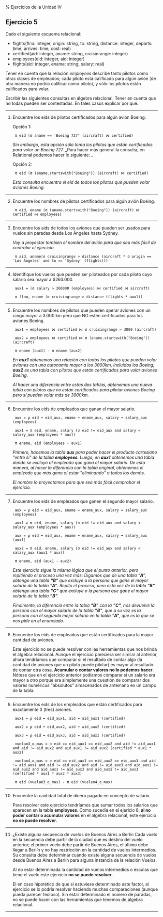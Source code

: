 % Ejercicios de la Unidad IV

## Ejercicio 5

Dado el siguiente esquema relacional:

* flights(flno: integer, origin: string, to: string, distance: integer, departs: time, arrives: time, cost: real)
* certified(aid: integer, aname: string, cruisinrange: integer)
* employees(eid: integer, aid: integer)
* flights(eid: integer, ename: string, salary: real)

Tener en cuenta que la relación _employees_ describe tanto pilotos como otras clases de empleados; cada piloto está calificado para algún avión (de otra manera no podría calificar como piloto), y sólo los pilotos están calificados para volar.

Escribir las siguientes consultas en álgebra relacional. Tener en cuenta que no todas pueden ser contestadas. En tales casos explicar por qué.

---

1. Encuentre los eids de pilotos certificados para algún avión Boeing.

	Opción 1:

		π eid (σ aname == 'Boeing 727' (aircraft) ⋈ certified)
	
	_Sin embargo, esta opción sólo toma los pilotos que están certificados para volar un Boeing 727._
	_Para hacer más general la consulta, en Relational podemos hacer lo siguiente: _ 
	 
	Opción 2:

		π eid (σ (aname.startswith("Boeing")) (aircraft) ⋈ certified)

	_Esta consulta encuentra el eid de todos los pilotos que pueden volar aviones Boeing._

---

2. Encuentre los nombres de pilotos certificados para algún avión Boeing.

		π eid, ename (σ (aname.startswith("Boeing")) (aircraft) ⋈ certified ⋈ employees)

---

3. Encuentre los aids de todos los aviones que pueden ser usados para vuelos sin paradas desde Los Ángeles hasta Sydney.

	_Voy a proyectar también el nombre del avión para que sea más fácil de controlar el ejercicio._

		π aid, aname(σ cruisingrange > distance (aircraft * σ origin == 'Los Angeles' and to == 'Sydney' (flights)))

---

4. Identifique los vuelos que pueden ser piloteados por cada piloto cuyo salario sea mayor a $260.000.

		aux1 = (σ salary > 260000 (employees) ⋈ certified ⋈ aircraft)

		π flno, ename (σ cruisingrange > distance (flights * aux1))

---

5. Encuentre los nombres de pilotos que pueden operar aviones con un rango mayor a 3.000 km pero que NO esten certificados para los aviones Boeing.

		aux1 = employees ⋈ certified ⋈ σ cruisingrange > 3000 (aircraft)

		aux2 = employees ⋈ certified ⋈ σ (aname.startswith("Boeing")) (aircraft)

		π ename (aux1) - π ename (aux2)

	_En **aux1** obtenemos una relación con todos los pilotos que pueden volar aviones con una autonomía mayor a los 3000km, incluídos los Boeing; **aux2** es una tabla con pilotos que están certificados para volar aviones Boeing._

	_Al hacer una diferencia entre estas dos tablas, obtenemos una nueva tabla con pilotos que no están certificados para pilotar aviones Boeing pero sí pueden volar más de 3000km._

---

6. Encuentre los eids de empleados que ganan el mayor salario.

		aux = ρ eid ➡ eid_aux, ename ➡ ename_aux, salary ➡ salary_aux (employees)

		aux1 = π eid, ename, salary (σ eid != eid_aux and salary < salary_aux (employees * aux))

		π ename, eid (employees - aux1)

	_Primero, hacemos la tabla **aux** para poder hacer el producto cartesiano "entre sí" de la tabla **employees**. Luego, en **aux1** obtenemos una tabla donde se excluyó al empleado que gana el mayor salario. De esta manera, al hacer la diferencia con la tabla original, obtenemos el empleado que más gana al estar "eliminando" a todos los demás._
	
	_El nombre lo proyectamos para que sea más fácil comprobar el ejercicio._

---

7. Encuentre los eids de empleados que ganen el segundo mayor salario.

		aux = ρ eid ➡ eid_aux, ename ➡ ename_aux, salary ➡ salary_aux (employees)

		aux1 = π eid, ename, salary (σ eid != eid_aux and salary < salary_aux (employees * aux))

		aux = ρ eid ➡ eid_aux, ename ➡ ename_aux, salary ➡ salary_aux (aux1)

		aux2 = π eid, ename, salary (σ eid != eid_aux and salary < salary_aux (aux1 * aux))

		π ename, eid (aux1 - aux2)

	_Este ejercicio sigue la misma lógica que el punto anterior, pero repitiendo el proceso una vez más: Digamos que de una tabla **"A"**, obtengo una tabla **"B"** que excluye a la persona que gane el mayor salario de la tabla **"A"**. Repito el proceso, pero esta vez de la tabla **"B"** obtengo una tabla **"C"** que excluye a la persona que gane el mayor salario de la tabla **"B"**._ 

	_Finalmente, la diferencia entre la tabla **"B"** con la **"C"**, nos devuelve la persona con el mayor salario de la tabla **"B"**, que a su vez es la persona con el segundo mejor salario en la tabla **"A"**, que es lo que se nos pide en el enunciado._

---

8. Encuentre los eids de empleados que están certificados para la mayor cantidad de aviones.

	Este ejercicio no se puede resolver con las herramientas que nos brinda el álgebra relacional. Aunque el ejercicio pareciera ser similar al anterior, ahora tendríamos que comparar si el resultado de contar algo (la cantidad de aviones que un piloto puede pilotar) es mayor al resultado de contar otra cosa. **Acumular o contar valores no lo podemos hacer**. Nótese que en el ejercicio anterior podíamos comparar si un salario era mayor a otro porque era simplemente una cuestión de comparar dos valores numéricos "absolutos" almacenados de antemano en un campo de la tabla.

---

9. Encuentre los eids de los empleados que están certificados para exactamente 3 (tres) aviones.

		aux1 = ρ eid ➡ eid_aux1, aid ➡ aid_aux1 (certified)

		aux2 = ρ eid ➡ eid_aux2, aid ➡ aid_aux2 (certified)

		aux3 = ρ eid ➡ eid_aux3, aid ➡ aid_aux3 (certified)

		vuelan3_o_mas = σ eid == eid_aux1 == eid_aux2 and aid != aid_aux1 and aid != aid_aux2 and aid_aux1 != aid_aux2 (certified * aux1 * aux2)

		vuelan4_o_mas = σ eid == eid_aux1 == eid_aux2 == eid_aux3 and aid != aid_aux1 and aid != aid_aux2 and aid != aid_aux3 and aid_aux1 != aid_aux2 and aid_aux1 != aid_aux3 and aid_aux2 != aid_aux3 (certified * aux1 * aux2 * aux3)

		π eid (vuelan3_o_mas) - π eid (vuelan4_o_mas)

---

10. Encuentre la cantidad total de dinero pagado en concepto de salario.

	Para resolver este ejercicio tendríamos que sumar todos los salarios que aparecen en la tabla **employees**. Como sucedía en el ejericio 8, **al no poder contar o acumular valores** en el álgebra relacional, este ejercicio **no se puede resolver**.

---

11. ¿Existe alguna secuencia de vuelos de Buenos Aires a Berlín Cada vuelo en la secuencia debe partir de la ciudad que es destino del vuelo anterior; el primer vuelo debe partir de Buenos Aires, el último debe llegar a Berlín y no hay restricción en la cantidad de vuelos intermedios. Su consulta debe determinar cuándo existe alguna secuencia de vuelos desde Buenos Aires a Berlín para alguna instancia de la relación Vuelos.

	   Al no estar determinada la cantidad de vuelos intermedios o escalas que tiene el vuelo este ejercicio **no se puede resolver**. 

	El en caso hipotético de que sí estuviese determinado este factor, al ejercicio se lo podría resolver haciendo muchas comparaciones (aunque pueda parecer tedioso). Sin estar determinado el número de paradas, no se puede hacer con las herramientas que tenemos de álgebra relacional.

---
